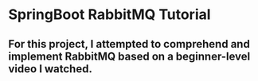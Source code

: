 <h1>SpringBoot RabbitMQ Tutorial</h1>

<h2>For this project, I attempted to comprehend and implement RabbitMQ based on a beginner-level video I watched.</h2>
